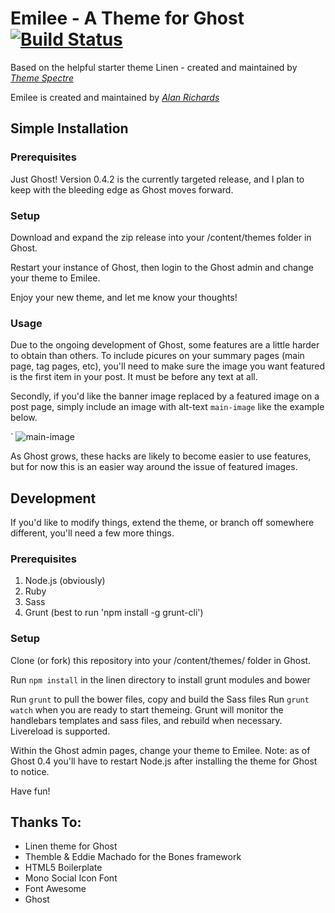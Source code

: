 # Emilee - A Theme for Ghost [![Build Status](https://travis-ci.org/alarobric/Emilee.png?branch=master)](https://travis-ci.org/alarobric/Emilee)

Based on the helpful starter theme Linen - created and maintained by *[Theme Spectre](http://themespectre.com/linen)*

Emilee is created and maintained by *[Alan Richards](http://alarobric.com)*

## Simple Installation

### Prerequisites

Just Ghost!
Version 0.4.2 is the currently targeted release, and I plan to keep with the bleeding edge as Ghost moves forward.

### Setup

Download and expand the zip release into your /content/themes folder in Ghost.

Restart your instance of Ghost, then login to the Ghost admin and change your theme to Emilee.

Enjoy your new theme, and let me know your thoughts!

### Usage

Due to the ongoing development of Ghost, some features are a little harder to obtain than others. To include picures on your summary pages (main page, tag pages, etc), you'll need to make sure the image you want featured is the first item in your post. It must be before any text at all.

Secondly, if you'd like the banner image replaced by a featured image on a post page, simply include an image with alt-text `main-image` like the example below.

` ![main-image](https://ghost.org/images/ghost.png)

As Ghost grows, these hacks are likely to become easier to use features, but for now this is an easier way around the issue of featured images.

## Development

If you'd like to modify things, extend the theme, or branch off somewhere different, you'll need a few more things.

### Prerequisites

1. Node.js (obviously)
2. Ruby
3. Sass
4. Grunt (best to run 'npm install -g grunt-cli')

### Setup

Clone (or fork) this repository into your /content/themes/ folder in Ghost.

Run `npm install` in the linen directory to install grunt modules and bower

Run `grunt` to pull the bower files, copy and build the Sass files
Run `grunt watch` when you are ready to start themeing. Grunt will monitor the handlebars templates and sass files, and rebuild when necessary. Livereload is supported.

Within the Ghost admin pages, change your theme to Emilee. Note: as of Ghost 0.4 you'll have to restart Node.js after installing the theme for Ghost to notice.

Have fun!

## Thanks To:

* Linen theme for Ghost
* Themble & Eddie Machado for the Bones framework
* HTML5 Boilerplate
* Mono Social Icon Font
* Font Awesome
* Ghost
